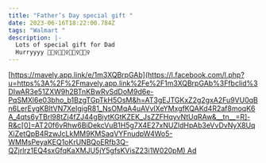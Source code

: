 ```yaml
---
title: "Father’s Day special gift "
date: 2023-06-16T18:22:00.784Z
tags: "Walmart "
description: |-
  Lots of special gift for Dad 
  Hurryyyy 🏃🏻‍♀️🏃🏻‍♀️🏃🏻‍♀️🏃🏻‍♀️
---
```

[https://mavely.app.link/e/1m3XQBrpGAb](https://l.facebook.com/l.php?u=https%3A%2F%2Fmavely.app.link%2Fe%2F1m3XQBrpGAb%3Ffbclid%3DIwAR3e51ZXW9h2BTnKBwRvSdDoM9d6e-PqSMXl6e03bho_b1BzgTGpTkH5OsM&h=AT3gEJTGKxZ2g2gxA2Fu9VU0qBn6LerEygKBltVN7XeIgigR81_NsOMqA4uAVvlXeYMxgfKQAKd4R2af8moqK6A_4qts6yTBrl98tZj4fZJ44gBiytKGtKZEK_JsZZFHqyvNtUqRAw&__tn__=R]-R&c[0]=AT20f6vRhw6BiDekcVuB1H5g7X4E27xNUZldHpAb3eVvDvNyX8UqXiZetQpB4RzwJcLkMM9KMSaqVYFnudpW4Wo5-WMMsPeyaKEQ1oKrUNBQoERfb3Q-QZjrlrz1EQ4sxGfqKaXMJU5jY5gfsKVisZ23i1W020pM) Ad